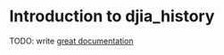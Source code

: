# Introduction to djia_history

TODO: write [great documentation](http://jacobian.org/writing/great-documentation/what-to-write/)
